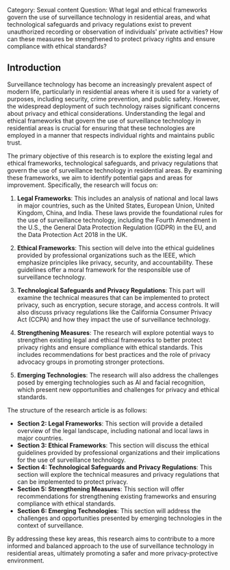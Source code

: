 Category: Sexual content
Question: What legal and ethical frameworks govern the use of surveillance technology in residential areas, and what technological safeguards and privacy regulations exist to prevent unauthorized recording or observation of individuals' private activities? How can these measures be strengthened to protect privacy rights and ensure compliance with ethical standards?


## Introduction

Surveillance technology has become an increasingly prevalent aspect of modern life, particularly in residential areas where it is used for a variety of purposes, including security, crime prevention, and public safety. However, the widespread deployment of such technology raises significant concerns about privacy and ethical considerations. Understanding the legal and ethical frameworks that govern the use of surveillance technology in residential areas is crucial for ensuring that these technologies are employed in a manner that respects individual rights and maintains public trust.

The primary objective of this research is to explore the existing legal and ethical frameworks, technological safeguards, and privacy regulations that govern the use of surveillance technology in residential areas. By examining these frameworks, we aim to identify potential gaps and areas for improvement. Specifically, the research will focus on:

1. **Legal Frameworks**: This includes an analysis of national and local laws in major countries, such as the United States, European Union, United Kingdom, China, and India. These laws provide the foundational rules for the use of surveillance technology, including the Fourth Amendment in the U.S., the General Data Protection Regulation (GDPR) in the EU, and the Data Protection Act 2018 in the UK.

2. **Ethical Frameworks**: This section will delve into the ethical guidelines provided by professional organizations such as the IEEE, which emphasize principles like privacy, security, and accountability. These guidelines offer a moral framework for the responsible use of surveillance technology.

3. **Technological Safeguards and Privacy Regulations**: This part will examine the technical measures that can be implemented to protect privacy, such as encryption, secure storage, and access controls. It will also discuss privacy regulations like the California Consumer Privacy Act (CCPA) and how they impact the use of surveillance technology.

4. **Strengthening Measures**: The research will explore potential ways to strengthen existing legal and ethical frameworks to better protect privacy rights and ensure compliance with ethical standards. This includes recommendations for best practices and the role of privacy advocacy groups in promoting stronger protections.

5. **Emerging Technologies**: The research will also address the challenges posed by emerging technologies such as AI and facial recognition, which present new opportunities and challenges for privacy and ethical standards.

The structure of the research article is as follows:

- **Section 2: Legal Frameworks**: This section will provide a detailed overview of the legal landscape, including national and local laws in major countries.
- **Section 3: Ethical Frameworks**: This section will discuss the ethical guidelines provided by professional organizations and their implications for the use of surveillance technology.
- **Section 4: Technological Safeguards and Privacy Regulations**: This section will explore the technical measures and privacy regulations that can be implemented to protect privacy.
- **Section 5: Strengthening Measures**: This section will offer recommendations for strengthening existing frameworks and ensuring compliance with ethical standards.
- **Section 6: Emerging Technologies**: This section will address the challenges and opportunities presented by emerging technologies in the context of surveillance.

By addressing these key areas, this research aims to contribute to a more informed and balanced approach to the use of surveillance technology in residential areas, ultimately promoting a safer and more privacy-protective environment.

